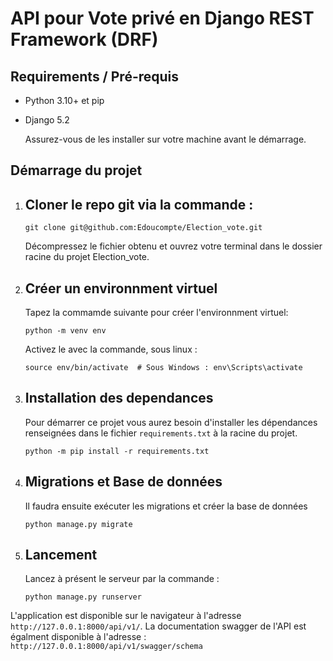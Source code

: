 # API pour Vote privé en Django REST Framework (DRF)

## Requirements / Pré-requis

- Python 3.10+ et pip
- Django 5.2

  Assurez-vous de les installer sur votre machine avant le démarrage.

## Démarrage du projet

1. ## Cloner le repo git via la commande :

   ```
   git clone git@github.com:Edoucompte/Election_vote.git

   ```

    Décompressez le fichier obtenu et ouvrez votre terminal dans le dossier racine
du projet Election_vote.

2. ## Créer un environnment virtuel

   Tapez la commamde suivante pour créer l'environnment virtuel:

   ```
   python -m venv env

   ```

   Activez le avec la commande, sous linux :

   ```
   source env/bin/activate  # Sous Windows : env\Scripts\activate

   ```

3. ## Installation des dependances

    Pour démarrer ce projet vous aurez besoin d'installer les dépendances renseignées dans
   le fichier `requirements.txt` à la racine du projet.

   ```
   python -m pip install -r requirements.txt

   ```

4. ## Migrations et Base de données

    Il faudra ensuite exécuter les migrations et créer la base de données

   ```
   python manage.py migrate

   ```

5. ## Lancement

    Lancez à présent le serveur par la commande :

   ```
   python manage.py runserver

   ```

L'application est disponible sur le navigateur à l'adresse
   `http://127.0.0.1:8000/api/v1/`. La documentation swagger de l'API
   est égalment disponible à l'adresse : `http://127.0.0.1:8000/api/v1/swagger/schema`
